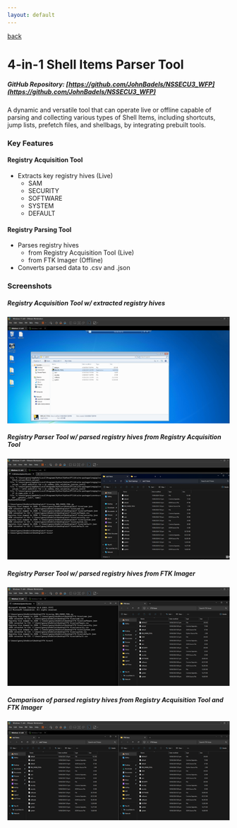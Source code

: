 ```yaml
---
layout: default
---
```


[back](./index.md)

# 4-in-1 Shell Items Parser Tool
##### GitHub Repository: [https://github.com/JohnBadels/NSSECU3_WFP](https://github.com/JohnBadels/NSSECU3_WFP)
A dynamic and versatile tool that can operate live or offline capable of parsing and collecting various types of Shell Items, including shortcuts, jump lists, prefetch files, and shellbags, by integrating prebuilt tools. 

### Key Features
#### Registry Acquisition Tool
- Extracts key registry hives (Live)
  - SAM
  - SECURITY
  - SOFTWARE
  - SYSTEM
  - DEFAULT

#### Registry Parsing Tool
- Parses registry hives
  - from Registry Acquisition Tool (Live)
  - from FTK Imager (Offline)
- Converts parsed data to .csv and .json

### Screenshots
##### Registry Acquisition Tool w/ extracted registry hives
![reg-acq-tool-execute](./pictures/reg-acq-tool-execute.png)

##### Registry Parser Tool w/ parsed registry hives from Registry Acquisition Tool
![reg-par-tool-from-reg-acq-tool](./pictures/reg-par-tool-from-reg-acq-tool.png)

##### Registry Parser Tool w/ parsed registry hives from FTK Imager
![reg-par-tool-from-ftk](./pictures/reg-par-tool-from-ftk.png)

##### Comparison of parsed registry hives from Registry Acquisition Tool and FTK Imager
![compare-parsed-data](./pictures/compare-parsed-data.png)
